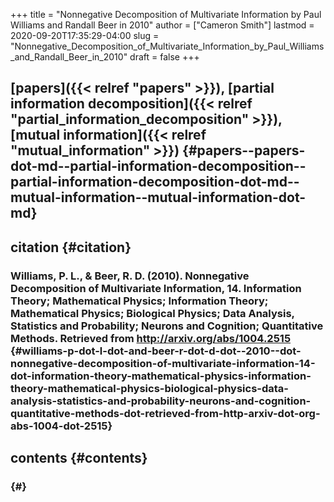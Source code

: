 +++
title = "Nonnegative Decomposition of Multivariate Information by Paul Williams and Randall Beer in 2010"
author = ["Cameron Smith"]
lastmod = 2020-09-20T17:35:29-04:00
slug = "Nonnegative_Decomposition_of_Multivariate_Information_by_Paul_Williams_and_Randall_Beer_in_2010"
draft = false
+++

## [papers]({{< relref "papers" >}}), [partial information decomposition]({{< relref "partial_information_decomposition" >}}), [mutual information]({{< relref "mutual_information" >}}) {#papers--papers-dot-md--partial-information-decomposition--partial-information-decomposition-dot-md--mutual-information--mutual-information-dot-md}


## citation {#citation}


### Williams, P. L., & Beer, R. D. (2010). Nonnegative Decomposition of Multivariate Information, 14. Information Theory; Mathematical Physics; Information Theory; Mathematical Physics; Biological Physics; Data Analysis, Statistics and Probability; Neurons and Cognition; Quantitative Methods. Retrieved from <http://arxiv.org/abs/1004.2515> {#williams-p-dot-l-dot-and-beer-r-dot-d-dot--2010--dot-nonnegative-decomposition-of-multivariate-information-14-dot-information-theory-mathematical-physics-information-theory-mathematical-physics-biological-physics-data-analysis-statistics-and-probability-neurons-and-cognition-quantitative-methods-dot-retrieved-from-http-arxiv-dot-org-abs-1004-dot-2515}


## contents {#contents}


###  {#}
